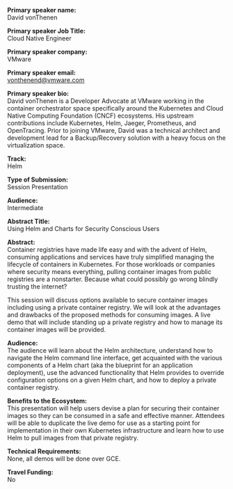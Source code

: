 **Primary speaker name:**  
David vonThenen

**Primary speaker Job Title:**  
Cloud Native Engineer

**Primary speaker company:**  
VMware

**Primary speaker email:**  
vonthenend@vmware.com

**Primary speaker bio:**  
David vonThenen is a Developer Advocate at VMware working in the container orchestrator space specifically around the Kubernetes and Cloud Native Computing Foundation (CNCF) ecosystems. His upstream contributions include Kubernetes, Helm, Jaeger, Prometheus, and OpenTracing. Prior to joining VMware, David was a technical architect and development lead for a Backup/Recovery solution with a heavy focus on the virtualization space.

**Track:**  
Helm

**Type of Submission:**  
Session Presentation

**Audience:**  
Intermediate

**Abstract Title:**  
Using Helm and Charts for Security Conscious Users

**Abstract:**  
Container registries have made life easy and with the advent of Helm, consuming applications and services have truly simplified managing the lifecycle of containers in Kubernetes. For those workloads or companies where security means everything, pulling container images from public registries are a nonstarter. Because what could possibly go wrong blindly trusting the internet?

This session will discuss options available to secure container images including using a private container registry. We will look at the advantages and drawbacks of the proposed methods for consuming images. A live demo that will include standing up a private registry and how to manage its container images will be provided.

**Audience:**  
The audience will learn about the Helm architecture, understand how to navigate the Helm command line interface, get acquainted with the various components of a Helm chart (aka the blueprint for an application deployment), use the advanced functionality that Helm provides to override configuration options on a given Helm chart, and how to deploy a private container registry.

**Benefits to the Ecosystem:**  
This presentation will help users devise a plan for securing their container images so they can be consumed in a safe and effective manner. Attendees will be able to duplicate the live demo for use as a starting point for implementation in their own Kubernetes infrastructure and learn how to use Helm to pull images from that private registry.

**Technical Requirements:**  
None, all demos will be done over GCE.

**Travel Funding:**  
No
